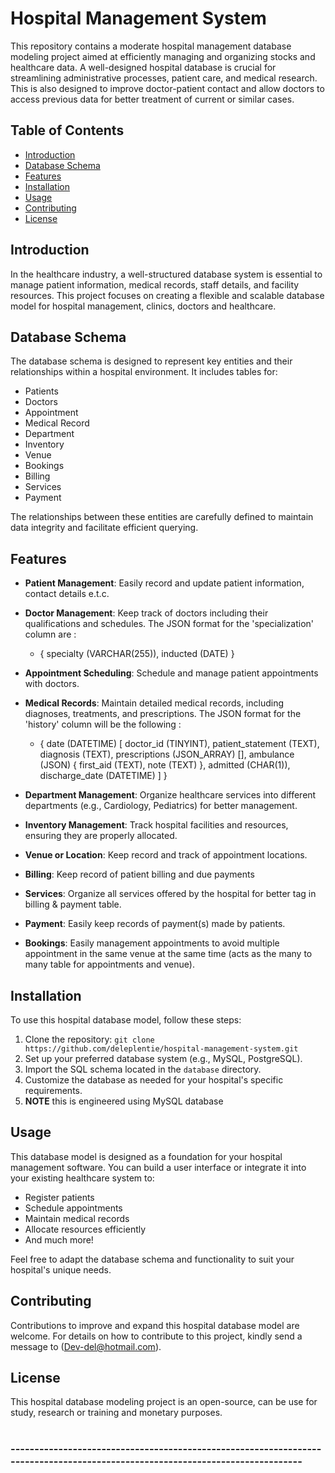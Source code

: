 # Hospital Management System #

This repository contains a moderate hospital management database modeling project aimed at efficiently managing and organizing stocks and healthcare data. A well-designed hospital database is crucial for streamlining administrative processes, patient care, and medical research. This is also designed to improve doctor-patient contact and allow doctors to access previous data for better treatment of current or similar cases.

## Table of Contents

- [Introduction](#Introduction)
- [Database Schema](#Database-Schema)
- [Features](#Features)
- [Installation](#Installation)
- [Usage](#usage)
- [Contributing](#contributing)
- [License](#license)

## Introduction

In the healthcare industry, a well-structured database system is essential to manage patient information, medical records, staff details, and facility resources. This project focuses on creating a flexible and scalable database model for hospital management, clinics, doctors and healthcare.

## Database Schema

The database schema is designed to represent key entities and their relationships within a hospital environment. It includes tables for:

- Patients
- Doctors
- Appointment
- Medical Record
- Department
- Inventory
- Venue
- Bookings
- Billing
- Services
- Payment

The relationships between these entities are carefully defined to maintain data integrity and facilitate efficient querying.

## Features

- **Patient Management**: Easily record and update patient information, contact details e.t.c.

- **Doctor Management**: Keep track of doctors including their qualifications and schedules. The JSON format for the 'specialization' column are :
    + {
        specialty (VARCHAR(255)),
	inducted (DATE)
      }

- **Appointment Scheduling**: Schedule and manage patient appointments with doctors.

- **Medical Records**: Maintain detailed medical records, including diagnoses, treatments, and prescriptions. The JSON format for the 'history' column will be the following :
    + {
        date (DATETIME)
          [
            doctor_id (TINYINT),
            patient_statement (TEXT),
            diagnosis (TEXT),
            prescriptions (JSON_ARRAY)
              [],
            ambulance (JSON)
              {
                first_aid (TEXT),
                note (TEXT)
              },
            admitted (CHAR(1)),
            discharge_date (DATETIME)
          ]
      }
      
- **Department Management**: Organize healthcare services into different departments (e.g., Cardiology, Pediatrics) for better management.

- **Inventory Management**: Track hospital facilities and resources, ensuring they are properly allocated.

- **Venue or Location**: Keep record and track of appointment locations.

- **Billing**: Keep record of patient billing and due payments

- **Services**: Organize all services offered by the hospital for better tag in billing & payment table.

- **Payment**: Easily keep records of payment(s) made by patients.

- **Bookings**: Easily management appointments to avoid multiple appointment in the same venue at the same time (acts as the many to many table for appointments and venue).

## Installation

To use this hospital database model, follow these steps:

1. Clone the repository: `git clone https://github.com/deleplentie/hospital-management-system.git`
2. Set up your preferred database system (e.g., MySQL, PostgreSQL).
3. Import the SQL schema located in the `database` directory.
4. Customize the database as needed for your hospital's specific requirements.
5. **NOTE** this is engineered using MySQL database 

## Usage

This database model is designed as a foundation for your hospital management software. You can build a user interface or integrate it into your existing healthcare system to:

- Register patients
- Schedule appointments
- Maintain medical records
- Allocate resources efficiently
- And much more!

Feel free to adapt the database schema and functionality to suit your hospital's unique needs.

## Contributing

Contributions to improve and expand this hospital database model are welcome. For details on how to contribute to this project, kindly send a message to (Dev-del@hotmail.com).

## License

This hospital database modeling project is an open-source, can be use for study, research or training and monetary purposes.

#
##
### ------------------------------------------------------------------------------------------------------------------------------ ###
####                                                                                                                              ####
